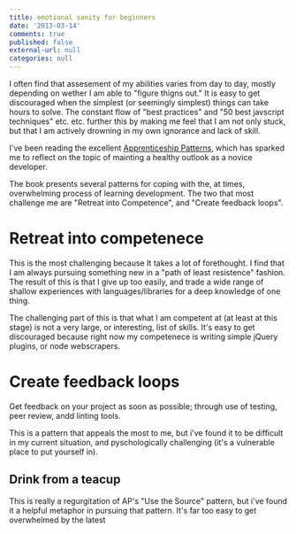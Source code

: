 ```yaml
---
title: emotional sanity for beginners
date: '2013-03-14'
comments: true
published: false
external-url: null
categories: null
---
```


I often find that assesement of my abilities varies from day to day, mostly depending on wether I am able to "figure thigns out." It is easy to get discouraged when the simplest (or seemingly simplest) things can take hours to solve. The constant flow of "best practices" and "50 best javscript techniques" etc. etc. further this by making me feel that I am not only stuck, but that I am actively drowning in my own ignorance and lack of skill.

I've been reading the excellent [Apprenticeship Patterns](http://ofps.oreilly.com/titles/9780596518387/), which has sparked me to reflect on the topic of mainting a healthy outlook as a novice developer.

The book presents several patterns for coping with the, at times, overwhelming process of learning development. The two that most challenge me are "Retreat into Competence", and "Create feedback loops".

# Retreat into competenece
This is the most challenging because It takes a lot of forethought. I find that I am always pursuing something new in a "path of least resistence" fashion. The result of this is that I give up too easily, and trade a wide range of shallow experiences with languages/libraries for a deep knowledge of one thing.

The challenging part of this is that what I am competent at (at least at this stage) is not a very large, or interesting, list of skills. It's easy to get discouraged because right now my competenece is writing simple jQuery plugins, or node webscrapers.

# Create feedback loops
Get feedback on your project as soon as possible; through use of testing, peer review, andd linting tools.

This is a pattern that appeals the most to me, but i've found it to be difficult in my current situation, and pyschologically challenging (it's a vulnerable place to put yourself in).

## Drink from a teacup

This is really a regurgitation of AP's "Use the Source" pattern, but i've found it a helpful metaphor in pursuing that pattern. It's far too easy to get overwhelmed by the latest
